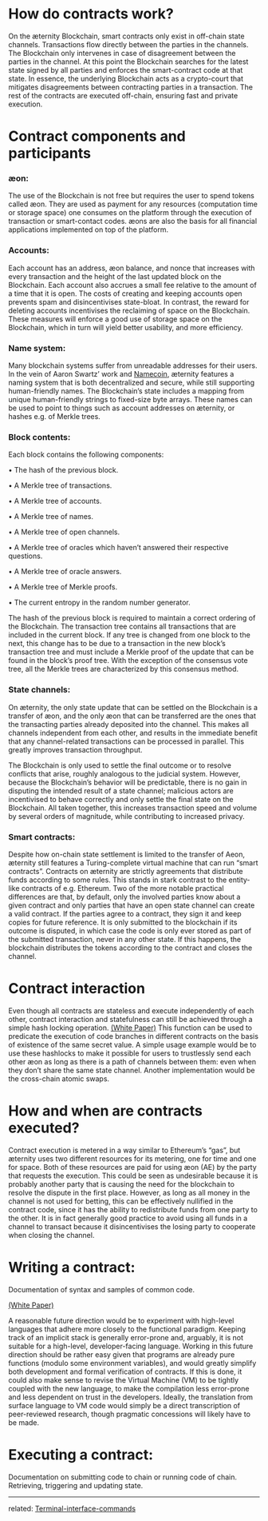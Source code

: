 # How do contracts work?

On the æternity Blockchain, smart contracts only exist in off-chain state channels. Transactions flow directly between the parties in the channels. The Blockchain only intervenes in case of disagreement between the parties in the channel. At this point the Blockchain searches for the latest state signed by all parties and enforces the smart-contract code at that state. In essence, the underlying Blockchain acts  as a crypto-court that mitigates disagreements between contracting parties in a transaction. The rest of the contracts are executed off-chain, ensuring fast and private execution.

# Contract components and participants

### æon: 

The use of the Blockchain is not free but requires the user to spend tokens called æon. They are used as payment for any resources (computation time or storage space) one consumes on the platform through the execution of transaction or smart-contact codes. æons are also the basis for all financial applications implemented on top of the platform.

### Accounts:

Each account has an address, æon balance,  and nonce that increases with every transaction and the height of the last updated block on the Blockchain. Each account also accrues a small fee relative to the amount of a time that it is open. The costs of creating and keeping accounts open prevents spam and disincentivises state-bloat. In contrast, the reward for deleting accounts incentivises the reclaiming of space on the Blockchain. These measures will enforce a good use of storage space on the Blockchain, which in turn will yield better usability, and more efficiency.

### Name system: 

Many blockchain systems suffer from unreadable addresses for their users. In the vein of Aaron Swartz’ work and [Namecoin](https://namecoin.org), æternity features a naming system that is both decentralized and secure, while still supporting human-friendly names. The Blockchain’s state includes a mapping from unique human-friendly strings to fixed-size byte arrays. These names can be used to point to things such as account addresses on æternity, or hashes e.g. of Merkle trees.

### Block contents: 

Each block contains the following components:

• The hash of the previous block.

• A Merkle tree of transactions.

• A Merkle tree of accounts.

• A Merkle tree of names.

• A Merkle tree of open channels.

• A Merkle tree of oracles which haven’t answered their respective questions.

• A Merkle tree of oracle answers.

• A Merkle tree of Merkle proofs.

• The current entropy in the random number generator.

The hash of the previous block is required to maintain a correct ordering of the Blockchain. The transaction tree contains all transactions that are included in the current block. If any tree is changed from one block to the next, this change has to be due to a transaction in the new block’s transaction tree and must include a Merkle proof of the update that can be found in the block’s proof tree. With the exception of the consensus vote tree, all the Merkle trees are characterized by this consensus method.

### State channels:

On æternity, the only state update that can be settled on the Blockchain is a transfer of æon, and the only æon that can be transferred are the ones that the transacting parties already deposited into the channel. This makes all channels
independent from each other, and results in the immediate benefit that any channel-related transactions can be processed in parallel. This greatly improves transaction throughput.

The Blockchain is only used to settle the final outcome or to resolve conflicts that arise, roughly analogous to the judicial system. However, because the Blockchain’s behavior will be predictable, there is no gain in disputing the intended result of a state channel; malicious actors are incentivised to behave correctly and only settle the final state on the Blockchain. All taken together, this increases transaction speed and volume by several orders of magnitude, while contributing to increased privacy.

### Smart contracts:

Despite how on-chain state settlement is limited to the transfer of Aeon, æternity still features a Turing-complete virtual machine that can run “smart contracts”. Contracts on æternity are strictly agreements that distribute funds according to some rules. This stands in stark contrast to the entity-like contracts of e.g. Ethereum. Two of the more notable practical differences are that, by default, only the involved parties know about a given contract and only parties that have an open state channel can create a valid contract. If the parties agree to a contract, they sign it and keep copies for future reference. It is only submitted to the blockchain if its outcome is disputed, in which case the code is only ever stored as part of the submitted transaction, never in any other state. If this happens, the blockchain distributes the tokens according to the contract and closes the channel.

# Contract interaction

Even though all contracts are stateless and execute independently of each other, contract interaction and statefulness can still be achieved through a simple hash locking operation. [(White Paper)](https://github.com/aeternity/wiki/blob/master/whitepapers/%C3%A6ternity-blockchain-whitepaper.pdf) This function can be used to predicate the execution of code branches in different contracts on the basis of existence of the same secret value. A simple usage example would be to use these hashlocks to make it possible for users to trustlessly send each other æon as long as there is a path of channels between them: even when they don’t share the same state channel. Another implementation would be the cross-chain atomic swaps.

# How and when are contracts executed?

Contract execution is metered in a way similar to Ethereum’s “gas”, but æternity uses two different resources for its metering, one for time and one for space. Both of these resources are paid for using æon (AE) by the party that requests the execution. This could be seen as undesirable because it is probably another party that is causing the need for the blockchain to resolve the dispute in the first place. However, as long as all money in the channel is not used for betting, this can be effectively nullified in the contract code, since it has the ability to redistribute funds from one party to the other. It is in fact generally good practice to avoid using all funds in a channel to transact because it disincentivises the losing party to cooperate when closing the channel.

# Writing a contract:
Documentation of syntax and samples of common code.

[(White Paper)](https://github.com/aeternity/wiki/blob/master/whitepapers/%C3%A6ternity-blockchain-whitepaper.pdf) 

A reasonable future direction would be to experiment with high-level languages that adhere more closely to the functional paradigm. Keeping track of an implicit stack is generally error-prone and, arguably, it is not suitable for a high-level, developer-facing language. Working in this future direction should be rather easy given that programs are already pure functions (modulo some environment variables), and would greatly simplify both development and formal verification of contracts. If this is done, it could also make sense to revise the Virtual Machine (VM) to be tightly coupled with the new language, to make the compilation less error-prone and less dependent on trust in the developers. Ideally, the translation from surface language to VM code would simply be a direct transcription of peer-reviewed research, though pragmatic concessions will likely have to be made.

# Executing a contract: 
Documentation on submitting code to chain or running code of chain. Retrieving, triggering and updating state.

***
related: [Terminal-interface-commands](Terminal-interface-commands#contracts)